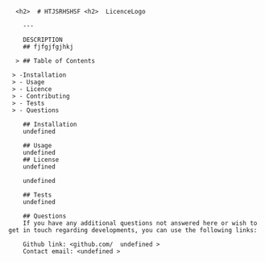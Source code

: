          
      <h2>  # HTJSRHSHSF <h2>  LicenceLogo

        ---
       
        DESCRIPTION
        ## fjfgjfgjhkj

      > ## Table of Contents

     > -Installation
     > - Usage
     > - Licence
     > - Contributing
     > - Tests
     > - Questions

        ## Installation
        undefined

        ## Usage
        undefined
        ## License
        undefined

        undefined

        ## Tests
        undefined
            
        ## Questions
        If you have any additional questions not answered here or wish to get in touch regarding developments, you can use the following links:

        Github link: <github.com/  undefined >
        Contact email: <undefined >
